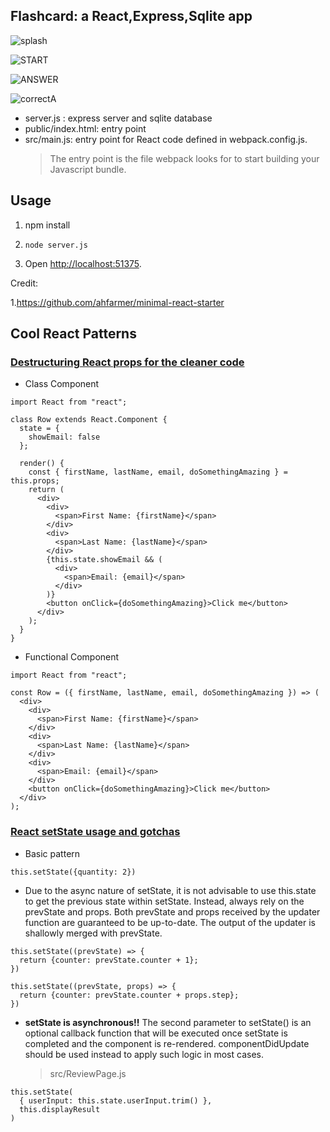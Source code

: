 ## Flashcard: a React,Express,Sqlite app

![splash](https://user-images.githubusercontent.com/18589970/59184020-0fb24100-8b22-11e9-870c-c07379973462.png)

![START](https://user-images.githubusercontent.com/18589970/59184022-0fb24100-8b22-11e9-8932-20d90acb26ca.png)

![ANSWER](https://user-images.githubusercontent.com/18589970/59184015-0fb24100-8b22-11e9-9073-d0f0878fefe3.png)

![correctA](https://user-images.githubusercontent.com/18589970/59184018-0fb24100-8b22-11e9-90fd-eaa9f15d6ada.png)

- server.js : express server and sqlite database
- public/index.html: entry point
- src/main.js: entry point for React code defined in webpack.config.js.
  > The entry point is the file webpack looks for to start building your Javascript bundle.

## Usage

1. npm install

2. `node server.js`

3. Open [http://localhost:51375](http://localhost:51375).

Credit:

1.https://github.com/ahfarmer/minimal-react-starter



## Cool React Patterns

### [Destructuring React props for the cleaner code](https://dev.to/arnas/destructuring-react-props-for-the-cleaner-code-293)

- Class Component

```
import React from "react";

class Row extends React.Component {
  state = {
    showEmail: false
  };

  render() {
    const { firstName, lastName, email, doSomethingAmazing } = this.props;
    return (
      <div>
        <div>
          <span>First Name: {firstName}</span>
        </div>
        <div>
          <span>Last Name: {lastName}</span>
        </div>
        {this.state.showEmail && (
          <div>
            <span>Email: {email}</span>
          </div>
        )}
        <button onClick={doSomethingAmazing}>Click me</button>
      </div>
    );
  }
}
```

- Functional Component

```
import React from "react";

const Row = ({ firstName, lastName, email, doSomethingAmazing }) => (
  <div>
    <div>
      <span>First Name: {firstName}</span>
    </div>
    <div>
      <span>Last Name: {lastName}</span>
    </div>
    <div>
      <span>Email: {email}</span>
    </div>
    <button onClick={doSomethingAmazing}>Click me</button>
  </div>
);
```

### [React setState usage and gotchas](https://itnext.io/react-setstate-usage-and-gotchas-ac10b4e03d60)

- Basic pattern

```
this.setState({quantity: 2})
```

- Due to the async nature of setState, it is not advisable to use this.state to
  get the previous state within setState. Instead, always rely on the prevState
  and props. Both prevState and props received by the updater function are
  guaranteed to be up-to-date. The output of the updater is shallowly merged
  with prevState.

```
this.setState((prevState) => {
  return {counter: prevState.counter + 1};
})

this.setState((prevState, props) => {
  return {counter: prevState.counter + props.step};
})
```

- **setState is asynchronous!!** The second parameter to setState() is an optional callback function that will be executed once setState is completed and the component is re-rendered. componentDidUpdate should be used instead to apply such logic in most cases.
  > src/ReviewPage.js

```
this.setState(
  { userInput: this.state.userInput.trim() },
  this.displayResult
)
```

